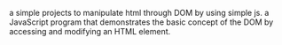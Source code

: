 a simple projects to manipulate html through DOM by using simple js.
a JavaScript program that demonstrates the basic concept of the DOM by accessing and modifying an HTML element.
